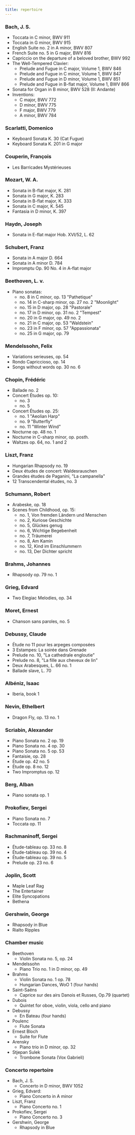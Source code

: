 ```yaml
---
title: repertoire
---
```


### Bach, J. S.
* Toccata in C minor, BWV 911
* Toccata in G minor, BWV 915
* English Suite no. 2 in A minor, BWV 807
* French Suite no. 5 in G major, BWV 816
* Capriccio on the departure of a beloved brother, BWV 992
* The Well-Tempered Clavier: 
    * Prelude and Fugue in C major, Volume 1, BWV 846
    * Prelude and Fugue in C minor, Volume 1, BWV 847
    * Prelude and Fugue in D minor, Volume 1, BWV 851
    * Prelude and Fugue in B-flat major, Volume 1, BWV 866
* Sonata for Organ in B minor, BWV 528 (II: Andante) 
* Inventions:
    * C major, BWV 772
    * D minor, BWV 775
    * F major, BWV 779
    * A minor, BWV 784

### Scarlatti, Domenico
* Keyboard Sonata K. 30 (Cat Fugue)
* Keyboard Sonata K. 201 in G major

### Couperin, François
* Les Barricades Mystérieuses

### Mozart, W. A.
* Sonata in B-flat major, K. 281
* Sonata in G major, K. 283
* Sonata in B-flat major, K. 333
* Sonata in C major, K. 545
* Fantasia in D minor, K. 397

### Haydn, Joseph
* Sonata in E-flat major Hob. XVI/52, L. 62

### Schubert, Franz
* Sonata in A major D. 664
* Sonata in A minor D. 784
* Impromptu Op. 90 No. 4 in A-flat major

### Beethoven, L. v.
* Piano sonatas: 
    * no. 8 in C minor, op. 13 "Pathetique"
    * no. 14 in C-sharp minor, op. 27 no. 2 "Moonlight"
    * no. 15 in D major, op. 28 "Pastorale"
    * no. 17 in D minor, op. 31 no. 2 "Tempest"
    * no. 20 in G major, op. 49 no. 2
    * no. 21 in C major, op. 53 "Waldstein"
    * no. 23 in F minor, op. 57 "Appassionata"
    * no. 25 in G major, op. 79

### Mendelssohn, Felix
* Variations serieuses, op. 54
* Rondo Capriccioso, op. 14
* Songs without words op. 30 no. 6

### Chopin, Frédéric
* Ballade no. 2
* Concert Études op. 10: 
    * no. 3
    * no. 5
* Concert Études op. 25: 
    * no. 1 "Aeolian Harp"
    * no. 9 "Butterfly"
    * no. 11 "Winter Wind"
* Nocturne op. 48 no. 1
* Nocturne in C-sharp minor, op. posth.
* Waltzes op. 64, no. 1 and 2

### Liszt, Franz
* Hungarian Rhapsody no. 19
* Deux études de concert: Waldesrauschen
* Grandes études de Paganini, "La campanella"
* 12 Transcendental études, no. 3

### Schumann, Robert
* Arabeske, op. 18
* Scenes from Childhood, op. 15:
    * no. 1, Von fremden Ländern und Menschen
    * no. 2, Kuriose Geschichte
    * no. 5, Glückes genug
    * no. 6, Wichtige Begebenheit
    * no. 7, Träumerei
    * no. 8, Am Kamin
    * no. 12, Kind im Einschlummern
    * no. 13, Der Dichter spricht

### Brahms, Johannes
* Rhapsody op. 79 no. 1 

### Grieg, Edvard
* Two Elegiac Melodies, op. 34

### Moret, Ernest
* Chanson sans paroles, no. 5

### Debussy, Claude
* Étude no 11 pour les arpeges composées
* 3 Estampes: La soirée dans Grenade
* Prelude no. 10, "La cathedrale engloutie"
* Prelude no. 8, "La fille aux cheveux de lin"
* Deux Arabesques, L. 66 no. 1
* Ballade slave, L. 70

### Albéniz, Isaac
* Iberia, book 1

### Nevin, Ethelbert
* Dragon Fly, op. 13 no. 1

### Scriabin, Alexander
* Piano Sonata no. 2 op. 19
* Piano Sonata no. 4 op. 30
* Piano Sonata no. 5 op. 53
* Fantaisie, op. 28
* Étude op. 42 no. 5
* Étude op. 8 no. 12
* Two Impromptus op. 12

### Berg, Alban
* Piano sonata op. 1

### Prokofiev, Sergei
* Piano Sonata no. 7
* Toccata op. 11

### Rachmaninoff, Sergei
* Étude-tableau op. 33 no. 8
* Étude-tableau op. 39 no. 4
* Étude-tableau op. 39 no. 5
* Prelude op. 23 no. 6

### Joplin, Scott
* Maple Leaf Rag
* The Entertainer
* Elite Syncopations
* Bethena

### Gershwin, George
* Rhapsody in Blue
* Rialto Ripples

### Chamber music
* Beethoven
    * Violin Sonata no. 5, op. 24
* Mendelssohn
    * Piano Trio no. 1 in D minor, op. 49
* Brahms
    * Violin Sonata no. 1 op. 78
    * Hungarian Dances, WoO 1 (four hands)
* Saint-Saëns
    * Caprice sur des airs Danois et Russes, Op.79 (quartet)
* Dubois
    * Quintet for oboe, violin, viola, cello and piano
* Debussy 
    * En Bateau (four hands)
* Poulenc
    * Flute Sonata
* Ernest Bloch
    * Suite for Flute
* Arensky
    * Piano trio in D minor, op. 32
* Stjepan Sulek
    * Trombone Sonata (Vox Gabrieli)

### Concerto repertoire
* Bach, J. S.
    * Concerto in D minor, BWV 1052
* Grieg, Edvard:
    * Piano Concerto in A minor
* Liszt, Franz
    * Piano Concerto no. 1
* Prokofiev, Sergei
    * Piano Concerto no. 3
* Gershwin, George
    * Rhapsody in Blue
